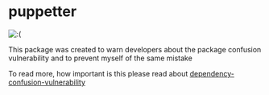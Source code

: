 # puppetter

![:(](https://img.shields.io/npm/dt/puppetter)

This package was created to warn developers about the package confusion vulnerability and to prevent myself of the same mistake

To read more, how important is this please read about [dependency-confusion-vulnerability](https://medium.com/@alex.birsan/dependency-confusion-4a5d60fec610)
